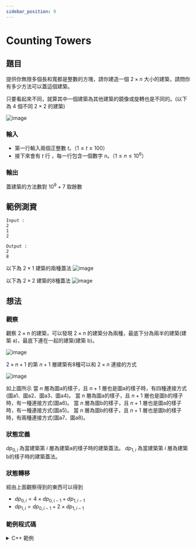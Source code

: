 ```yaml
---
sidebar_position: 9
---
```

Counting Towers
===

題目
---
提供你無限多個長和寬都是整數的方塊，請你建造一個 $2 \times n$ 大小的建築，請問你有多少方法可以蓋這個建築。

只要看起來不同，就算其中一個建築為其他建築的鏡像或旋轉也是不同的。(以下為 4 個不同 $2 \times 2$ 的建築)

![image](https://hackmd.io/_uploads/BJsIqK7XR.png)

### 輸入
- 第一行輸入兩個正整數 $t$。（$1 \le t \le 100$）
- 接下來會有 $t$ 行 ，每一行包含一個數字 $n$。（$1 \le n \le 10^{6}$）

### 輸出
蓋建築的方法數對 $10^9 + 7$ 取餘數

範例測資
---
```
Input : 
2
1
2

Output :
2
8
```
以下為 $2 \times 1$ 建築的兩種蓋法
![image](https://hackmd.io/_uploads/SkYvpn7m0.png)


以下為 $2 \times 2$ 建築的8種蓋法
![image](https://hackmd.io/_uploads/SyANahmQC.png)

想法
---
### 觀察
觀察 $2 \times n$ 的建築，可以發現 $2 \times n$ 的建築分為兩種，最底下分為兩半的建築(建築 a)，最底下連在一起的建築(建築 b)。

![image](https://hackmd.io/_uploads/ryCyza7QA.png)

$2 \times n+1$ 的第 $n + 1$ 層建築有8種可以和 $2 \times n$ 連接的方式

![image](https://hackmd.io/_uploads/S10sNTXmC.png)

如上圖所示
當 $n$ 層為圖a的樣子，且 $n + 1$ 層也是圖a的樣子時，有四種連接方式(圖a1、圖a2、圖a3、圖a4)。
當 $n$ 層為圖a的樣子，且 $n + 1$ 層也是圖b的樣子時，有一種連接方式(圖a6)。
當 $n$ 層為圖b的樣子，且 $n + 1$ 層也是圖a的樣子時，有一種連接方式(圖a5)。
當 $n$ 層為圖b的樣子，且 $n + 1$ 層也是圖b的樣子時，有兩種連接方式(圖a7、圖a8)。

### 狀態定義
$dp_{0, i}$ 為當建築第 $i$ 層為建築a的樣子時的建築蓋法。
$dp_{1, i}$ 為當建築第 $i$ 層為建築b的樣子時的建築蓋法。

### 狀態轉移
經由上面觀察得到的東西可以得到
- $dp_{0, i} = 4 \times dp_{0, i - 1} + dp_{1, i-1}$
- $dp_{1, i} = dp_{0, i - 1} + 2 \times dp_{1, i - 1}$

### 範例程式碼
<details>
<summary> C++ 範例 </summary>

```cpp
#include <bits/stdc++.h>
using namespace std;
const long long int MOD = 1e9 + 7;
long long int dp[2][1000010];
int main() {
    // ios::sync_with_stdio(0),cin.tie(0),cout.tie(0);
    dp[0][1] = 1;//oo
    dp[1][1] = 1;//<>
    for(int i = 2; i <= 1000000; i++) {
        dp[0][i] = (dp[0][i - 1] * 4 + dp[1][i - 1]) % MOD;
        dp[1][i] = (dp[0][i - 1] + dp[1][i - 1] * 2) % MOD;
    }
    int t;
    cin >> t;
    while(t--) {
        long long int n;
        cin>>n;
        cout << (dp[0][n] + dp[1][n]) % MOD << "\n";
    }
}
```
</details>